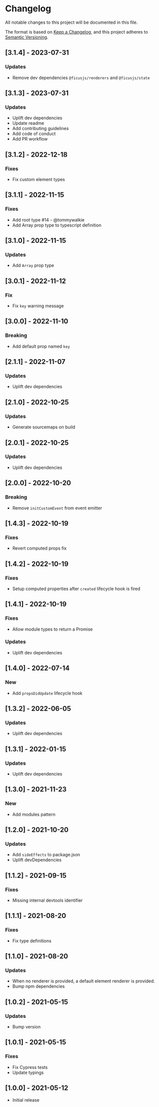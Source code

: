 # Changelog
All notable changes to this project will be documented in this file.

The format is based on [Keep a Changelog](https://keepachangelog.com/en/1.0.0/),
and this project adheres to [Semantic Versioning](https://semver.org/spec/v2.0.0.html).

## [3.1.4] - 2023-07-31

### Updates
- Remove dev dependencies `@ficusjs/renderers` and `@ficusjs/state`

## [3.1.3] - 2023-07-31

### Updates
- Uplift dev dependencies
- Update readme
- Add contributing guidelines
- Add code of conduct
- Add PR workflow

## [3.1.2] - 2022-12-18

### Fixes
- Fix custom element types

## [3.1.1] - 2022-11-15

### Fixes
- Add root type #14 - @tommywalkie
- Add Array prop type to typescript definition

## [3.1.0] - 2022-11-15

### Updates
- Add `Array` prop type

## [3.0.1] - 2022-11-12

### Fix
- Fix `key` warning message

## [3.0.0] - 2022-11-10

### Breaking
- Add default prop named `key`

## [2.1.1] - 2022-11-07

### Updates
- Uplift dev dependencies

## [2.1.0] - 2022-10-25

### Updates
- Generate sourcemaps on build

## [2.0.1] - 2022-10-25

### Updates
- Uplift dev dependencies

## [2.0.0] - 2022-10-20

### Breaking
- Remove `initCustomEvent` from event emitter

## [1.4.3] - 2022-10-19

### Fixes
- Revert computed props fix

## [1.4.2] - 2022-10-19

### Fixes
- Setup computed properties after `created` lifecycle hook is fired

## [1.4.1] - 2022-10-19

### Fixes
- Allow module types to return a Promise

### Updates
- Uplift dev dependencies

## [1.4.0] - 2022-07-14

### New
- Add `propsDidUpdate` lifecycle hook

## [1.3.2] - 2022-06-05

### Updates
- Uplift dev dependencies

## [1.3.1] - 2022-01-15

### Updates
- Uplift dev dependencies

## [1.3.0] - 2021-11-23

### New
- Add modules pattern

## [1.2.0] - 2021-10-20

### Updates
- Add `sideEffects` to package.json
- Uplift devDependencies

## [1.1.2] - 2021-09-15

### Fixes
- Missing internal devtools identifier

## [1.1.1] - 2021-08-20

### Fixes
- Fix type definitions

## [1.1.0] - 2021-08-20

### Updates
- When no renderer is provided, a default element renderer is provided.
- Bump npm dependencies

## [1.0.2] - 2021-05-15

### Updates
- Bump version

## [1.0.1] - 2021-05-15

### Fixes
- Fix Cypress tests
- Update typings

## [1.0.0] - 2021-05-12

- Initial release
